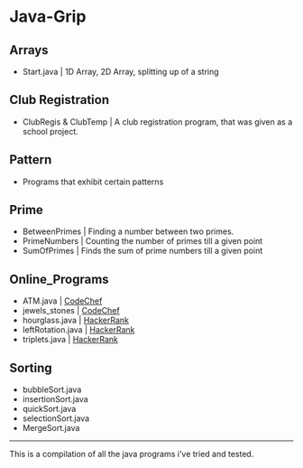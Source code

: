 # Java-Grip
## Arrays
- Start.java | 1D Array, 2D Array, splitting up of a string
## Club Registration
- ClubRegis & ClubTemp | A club registration program, that was given as a school project.
## Pattern
- Programs that exhibit certain patterns
## Prime
- BetweenPrimes | Finding a number between two primes.
- PrimeNumbers | Counting the number of primes till a given point
- SumOfPrimes | Finds the sum of prime numbers till a given point
## Online_Programs
- ATM.java | <a href="https://www.codechef.com/problems/HS08TEST">CodeChef</a>
- jewels_stones | <a href="https://www.codechef.com/problems/STONES">CodeChef</a>
- hourglass.java | <a href="https://www.hackerrank.com/challenges/2d-array/problem">HackerRank</a>
- leftRotation.java | <a href="https://www.hackerrank.com/challenges/array-left-rotation/problem">HackerRank</a>
- triplets.java | <a href="https://www.hackerrank.com/challenges/compare-the-triplets/problem">HackerRank</a>
## Sorting
- bubbleSort.java
- insertionSort.java
- quickSort.java
- selectionSort.java
- MergeSort.java
---
 This is a compilation of all the java programs i've tried and tested.
